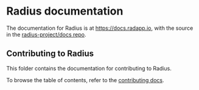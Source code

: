 # Radius documentation

The documentation for Radius is at https://docs.radapp.io, with the source in the [radius-project/docs repo](https://github.com/radius-project/docs).

## Contributing to Radius

This folder contains the documentation for contributing to Radius. 

To browse the table of contents, refer to the [contributing docs](./../CONTRIBUTING.md).
